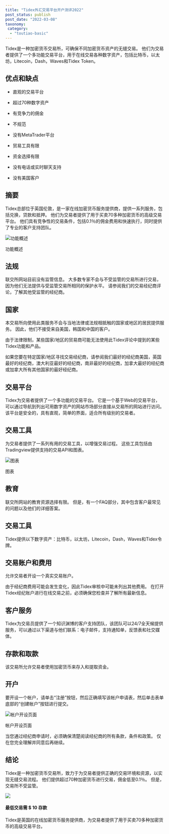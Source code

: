 ```yaml
---
title: "Tidex外汇交易平台开户测评2022"
post_status: publish
post_date: "2022-03-08"
taxonomy:
 category: 
  - "toutiao-basic"
---
```


Tidex是一种加密货币交易所，可确保不同加密货币资产的无缝交易。 他们为交易者提供了一个多功能交易平台，用于在线交易各种数字资产，包括比特币，以太坊，Litecoin，Dash，Waves和Tidex Token。

## 优点和缺点

- 直观的交易平台
    
- 超过70种数字资产
    
- 有竞争力的佣金
    
- 不规范
    
- 没有MetaTrader平台
    
- 贸易工具有限
    
- 资金选择有限
    
- 没有电话或实时聊天支持
    
- 没有美国客户
    

## 摘要

Tidex总部位于英国伦敦，是一家在线加密货币服务提供商，提供一系列服务，包括兑换，贷款和抵押。 他们为交易者提供了用于买卖70多种加密货币的高级交易平台。 他们具有竞争性的交易条件，包括0.1％的佣金费用和快速执行，同时提供了专业的客户支持团队。

![功能概述](https://cdn.fendou.la/funstoutiao/2020/11/Tidex-Review-Features-Overview-1024x251.jpg "功能概述")

功能概述

## 法规

联交所网站目前没有监管信息。 大多数专家不会与不受监管的交易所进行交易，因为他们无法提供与受监管交易所相同的保护水平。 请参阅我们的交易经纪商评论，了解其他受监管的经纪商。

## 国家

本交易所向使用此类服务​​不会与当地法律或法规相抵触的国家或地区的居民提供服务。 因此，他们不接受来自美国，韩国和中国的客户。

由于法律限制，某些国家/地区的贸易商可能无法使用此Tidex评论中提到的某些Tidex功能和产品。

如果您要在特定国家/地区寻找交易经纪商，请参阅我们最好的经纪商美国，英国最好的经纪商，澳大利亚最好的经纪商，南非最好的经纪商，加拿大最好的经纪商或加拿大所有其他国家的最好经纪商。

## 交易平台

Tidex为交易者提供了一个多功能的交易平台。 它是一个基于Web的交易平台，可以通过导航到列出可用数字资产的网站市场部分直接从交易所的网站进行访问。 该平台是安全的，具有直观，简单的界面，适合所有级别的交易者。

## 交易工具

为交易者提供了一系列有用的交易工具，以增强交易过程。 这些工具包括由Tradingview提供支持的交易API和图表。

![图表](https://cdn.fendou.la/funstoutiao/2020/11/Tidex-Review-Charts.jpg "图表")

图表

## 教育

联交所网站的教育资源选择有限。 但是，有一个FAQ部分，其中包含客户最常见的问题以及他们的详细答案。

## 交易工具

Tidex提供以下数字资产：比特币，以太坊，Litecoin，Dash，Waves和Tidex令牌。

## 交易账户和费用

允许交易者开设一个真实交易账户。

由于经纪商费用可能会发生变化，因此Tidex审核中可能未列出其他费用。 在打开Tidex经纪账户进行在线交易之前，必须确保您检查并了解所有最新信息。

## 客户服务

Tidex为交易员提供了一个知识渊博的客户支持团队，该团队可以24/7全天候提供服务，可以通过以下渠道与他们联系：电子邮件，支持通知单，反馈表和社交媒体。

## 存款和取款

该交易所允许交易者使用加密货币来存入和提取资金。

## 开户

要开设一个帐户，请单击“注册”按钮，然后正确填写该帐户申请表，然后单击表单底部的“创建帐户”按钮进行提交。

![帐户开设页面](https://cdn.fendou.la/funstoutiao/2020/11/Tidex-Review-Account-Opening-Page-365x1024.jpg "帐户开设页面")

帐户开设页面

当您通过经纪商申请时，必须确保清楚阅读经纪商的所有条款，条件和政策。 仅在您完全理解并同意后再继续。

## 结论

Tidex是一种加密货币交易所，致力于为交易者提供正确的交易环境和资源，以实现无缝交易流程。 他们提供超过70种加密货币进行交易，佣金低至0.1％。 但是，交易所不受监管。

![](https://cdn.fendou.la/funstoutiao/2020/11/Tidex-Logo.png)

#### 最低交易需 $ 10 存款

Tidex是英国的在线加密货币服务提供商，为交易者提供了用于买卖70多种加密货币的高级交易平台。
